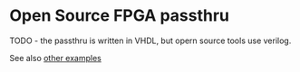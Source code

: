 # Open Source FPGA passthru

TODO - the passthru is written in VHDL, but opern source tools use verilog.

See also [other examples](../../README.md)